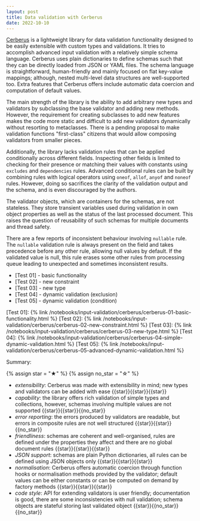 ```yaml
---
layout: post
title: Data validation with Cerberus
date: 2022-10-10
---
```


[Cerberus] is a lightweight library for data validation functionality
designed to be easily extensible with custom types and validations. It
tries to accomplish advanced input validation with a relatively simple
schema language. Cerberus uses plain dictionaries to define schemas
such that they can be directly loaded from JSON or YAML files. The
schema language is straightforward, human-friendly and mainly focused
on flat key-value mappings; although, nested multi-level data
structures are well-supported too. Extra features that Cerberus offers
include automatic data coercion and computation of default values.

The main strength of the library is the ability to add arbitrary new
types and validators by subclassing the base validator and adding new
methods. However, the requirement for creating subclasses to add new
features makes the code more static and difficult to add new
validators dynamically without resorting to metaclasses. There is a
pending proposal to make validation functions "first-class" citizens
that would allow composing validators from smaller pieces.

Additionally, the library lacks validation rules that can be applied
conditionally across different fields. Inspecting other fields is
limited to checking for their presence or matching their values with
constants using `excludes` and `dependencies` rules. Advanced
conditional rules can be built by combining rules with logical
operators using `oneof`, `allof`, `anyof` and `noneof` rules. However,
doing so sacrifices the clarity of the validation output and the
schema, and is even discouraged by the authors.

The validator objects, which are containers for the schemas, are not
stateless. They store transient variables used during validation in
own object properties as well as the status of the last processed
document. This raises the question of reusability of such schemas for
multiple documents and thread safety.

There are a few reports of inconsistent behaviour involving `nullable`
rule. The `nullable` validation rule is always present on the field
and takes precedence before any other rule, allowing null values by
default. If the validated value is null, this rule erases some other
rules from processing queue leading to unexpected and sometimes
inconsistent results.


[Cerberus]: https://docs.python-cerberus.org/en/stable/

- [Test 01] - basic functionality
- [Test 02] - new constraint
- [Test 03] - new type
- [Test 04] - dynamic validation (exclusion)
- [Test 05] - dynamic validation (condition)

[Test 01]: {% link /notebooks/input-validation/cerberus/cerberus-01-basic-functionality.html %}
[Test 02]: {% link /notebooks/input-validation/cerberus/cerberus-02-new-constraint.html %}
[Test 03]: {% link /notebooks/input-validation/cerberus/cerberus-03-new-type.html %}
[Test 04]: {% link /notebooks/input-validation/cerberus/cerberus-04-simple-dynamic-validation.html %}
[Test 05]: {% link /notebooks/input-validation/cerberus/cerberus-05-advanced-dynamic-validation.html %}

Summary:

{% assign star = "&#9733;" %}
{% assign no_star = "&#9734;" %}
- *extensibility*: Cerberus was made with extensibility in mind;
  new types and validators can be added with ease {{star}}{{star}}{{star}}
- *capability*: the library offers rich validation of simple types and
  collections, however, schemas involving multiple values are not
  supported {{star}}{{star}}{{no_star}}
- *error reporting*: the errors produced by validators are readable,
  but errors in composite rules are not well structured
  {{star}}{{star}}{{no_star}}
- *friendliness*: schemas are coherent and well-organised, rules are
  defined under the properties they affect and there are no global
  document rules {{star}}{{star}}{{star}}
- *JSON support*: schemas are plain Python dictionaries, all rules can
  be defined using JSON objects only {{star}}{{star}}{{star}}
- *normalisation*: Cerberus offers automatic coercion through function
  hooks or normalisation methods provided by the validator; default
  values can be either constants or can be computed on demand by
  factory methods {{star}}{{star}}{{star}}
- *code style*: API for extending validators is user friendly;
  documentation is good, there are some inconsistencies with null
  validation; schema objects are stateful storing last validated
  object {{star}}{{no_star}}{{no_star}}
